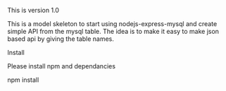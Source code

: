 This is version 1.0 

This is a model skeleton to start using nodejs-express-mysql and create simple API from the mysql table.
The idea is to make it easy to make json based api by giving the table names.


Install 

Please install npm and dependancies
 
npm install 
